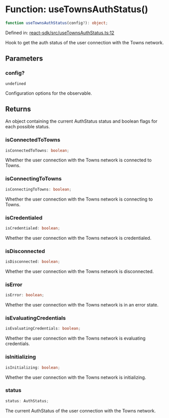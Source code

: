 # Function: useTownsAuthStatus()

```ts
function useTownsAuthStatus(config?): object;
```

Defined in: [react-sdk/src/useTownsAuthStatus.ts:12](https://github.com/towns-protocol/towns/blob/0db1fd0ac7258e8db8cedfb6183e8eade8284fa1/packages/react-sdk/src/useTownsAuthStatus.ts#L12)

Hook to get the auth status of the user connection with the Towns network.

## Parameters

### config?

`undefined`

Configuration options for the observable.

## Returns

An object containing the current AuthStatus status and boolean flags for each possible status.

### isConnectedToTowns

```ts
isConnectedToTowns: boolean;
```

Whether the user connection with the Towns network is connected to Towns.

### isConnectingToTowns

```ts
isConnectingToTowns: boolean;
```

Whether the user connection with the Towns network is connecting to Towns.

### isCredentialed

```ts
isCredentialed: boolean;
```

Whether the user connection with the Towns network is credentialed.

### isDisconnected

```ts
isDisconnected: boolean;
```

Whether the user connection with the Towns network is disconnected.

### isError

```ts
isError: boolean;
```

Whether the user connection with the Towns network is in an error state.

### isEvaluatingCredentials

```ts
isEvaluatingCredentials: boolean;
```

Whether the user connection with the Towns network is evaluating credentials.

### isInitializing

```ts
isInitializing: boolean;
```

Whether the user connection with the Towns network is initializing.

### status

```ts
status: AuthStatus;
```

The current AuthStatus of the user connection with the Towns network.

